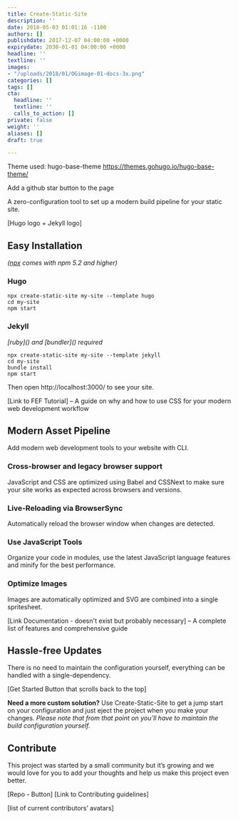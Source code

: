 ```yaml
---
title: Create-Static-Site
description: ''
date: 2018-05-03 01:01:16 -1100
authors: []
publishdate: 2017-12-07 04:00:00 +0000
expirydate: 2030-01-01 04:00:00 +0000
headline: ''
textline: ''
images:
- "/uploads/2018/01/OGimage-01-docs-3x.png"
categories: []
tags: []
cta:
  headline: ''
  textline: ''
  calls_to_action: []
private: false
weight: ''
aliases: []
draft: true

---
```

Theme used: hugo-base-theme https://themes.gohugo.io/hugo-base-theme/

Add a github star button to the page

A zero-configuration tool to set up a modern build pipeline for your static site.

\[Hugo logo + Jekyll logo\]

## Easy Installation

_(_[_npx_](https://medium.com/@maybekatz/introducing-npx-an-npm-package-runner-55f7d4bd282b) _comes with npm 5.2 and higher)_

### Hugo

    npx create-static-site my-site --template hugo
    cd my-site
    npm start

### Jekyll

_\[ruby\]() and \[bundler\]() required_

    npx create-static-site my-site --template jekyll
    cd my-site
    bundle install
    npm start

Then open http://localhost:3000/ to see your site.

\[Link to FEF Tutorial\] – A guide on why and how to use CSS for your modern web development workflow

## Modern Asset Pipeline

Add modern web development tools to your website with CLI.

### Cross-browser and legacy browser support

JavaScript and CSS are optimized using Babel and CSSNext to make sure your site works as expected across browsers and versions.

### Live-Reloading via BrowserSync

Automatically reload the browser window when changes are detected.

### Use JavaScript Tools

Organize your code in modules, use the latest JavaScript language features and minify for the best performance.

### Optimize Images

Images are automatically optimized and SVG are combined into a single spritesheet.

\[Link Documentation - doesn't exist but probably necessary\] – A complete list of features and comprehensive guide

## Hassle-free Updates

There is no need to maintain the configuration yourself, everything can be handled with a single-dependency.

\[Get Started Button that scrolls back to the top\]

**Need a more custom solution?** Use Create-Static-Site to get a jump start on your configuration and just eject the project when you make your changes.
_Please note that from that point on you’ll have to maintain the build configuration yourself._

## Contribute

This project was started by a small community but it’s growing and we would love for you to add your thoughts and help us make this project even better.

\[Repo - Button\]
\[Link to Contributing guidelines\]

\[list of current contributors’ avatars\]